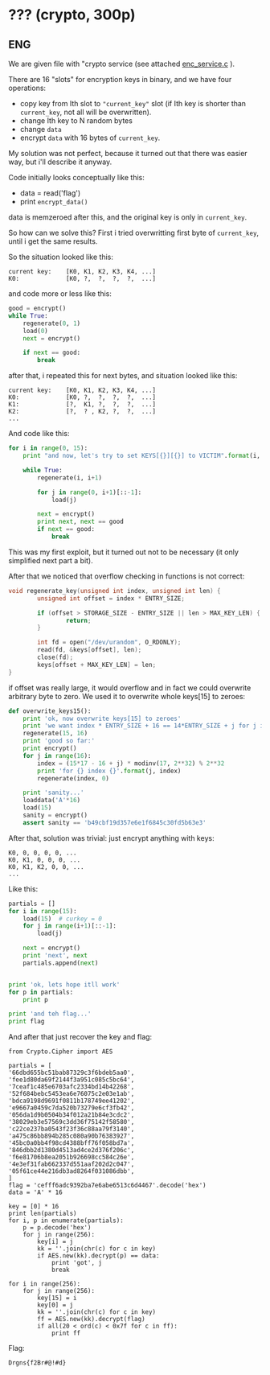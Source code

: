 # ??? (crypto, 300p)

## ENG

We are given file with "crypto service (see attached [enc_service.c](enc_service.c) ).

There are 16 "slots" for encryption keys in binary, and we have four operations:
 - copy key from Ith slot to `"current_key"` slot (if Ith key is shorter than `current_key`, not all will be overwritten).
 - change Ith key to N random bytes
 - change `data`
 - encrypt `data` with 16 bytes of `current_key`.

My solution was not perfect, because it turned out that there was easier way, but i'll describe it anyway.

Code initially looks conceptually like this:
 - data = read('flag')
 - print `encrypt_data()`

data is memzeroed after this, and the original key is only in `current_key`.

So how can we solve this? First i tried overwritting first byte of `current_key`, until i get the same results.

So the situation looked like this:

```
current key:    [K0, K1, K2, K3, K4, ...]
K0:             [K0, ?,  ?,  ?,  ?,  ...]
```

and code more or less like this:

```python
good = encrypt()
while True:
    regenerate(0, 1)
    load(0)
    next = encrypt()

    if next == good:
        break
```

after that, i repeated this for next bytes, and situation looked like this:

```
current key:    [K0, K1, K2, K3, K4, ...]
K0:             [K0, ?,  ?,  ?,  ?,  ...]
K1:             [?,  K1, ?,  ?,  ?,  ...]
K2:             [?,  ? , K2, ?,  ?,  ...]
...
```

And code like this:

```python
for i in range(0, 15):
    print "and now, let's try to set KEYS[{}][{}] to VICTIM".format(i, i)

    while True:
        regenerate(i, i+1)

        for j in range(0, i+1)[::-1]:
            load(j)

        next = encrypt()
        print next, next == good
        if next == good:
            break
```

This was my first exploit, but it turned out not to be necessary (it only simplified next part a bit).

After that we noticed that overflow checking in functions is not correct:

```cpp
void regenerate_key(unsigned int index, unsigned int len) {
        unsigned int offset = index * ENTRY_SIZE;

        if (offset > STORAGE_SIZE - ENTRY_SIZE || len > MAX_KEY_LEN) {
                return;
        }

        int fd = open("/dev/urandom", O_RDONLY);
        read(fd, &keys[offset], len);
        close(fd);
        keys[offset + MAX_KEY_LEN] = len;
}
```

if offset was really large, it would overflow and in fact we could overwrite arbitrary byte to zero.
We used it to overwrite whole keys[15] to zeroes:

```python
def overwrite_keys15():
    print 'ok, now overwrite keys[15] to zeroes'
    print 'we want index * ENTRY_SIZE + 16 == 14*ENTRY_SIZE + j for j in range(16)'
    regenerate(15, 16)
    print 'good so far:'
    print encrypt()
    for j in range(16):
        index = (15*17 - 16 + j) * modinv(17, 2**32) % 2**32
        print 'for {} index {}'.format(j, index)
        regenerate(index, 0)

    print 'sanity...'
    loaddata('A'*16)
    load(15)
    sanity = encrypt()
    assert sanity == 'b49cbf19d357e6e1f6845c30fd5b63e3'
```

After that, solution was trivial: just encrypt anything with keys:

```
K0, 0, 0, 0, 0, ...
K0, K1, 0, 0, 0, ...
K0, K1, K2, 0, 0, ...
...
```

Like this:

```python
partials = []
for i in range(15):
    load(15)  # curkey = 0
    for j in range(i+1)[::-1]:
        load(j)

    next = encrypt()
    print 'next', next
    partials.append(next)


print 'ok, lets hope itll work'
for p in partials:
    print p

print 'and teh flag...'
print flag
```

And after that just recover the key and flag:

```
from Crypto.Cipher import AES

partials = [
'66dbd655bc51bab87329c3f6bdeb5aa0',
'fee1d80da69f2144f3a951c085c5bc64',
'7ceaf1c485e6703afc2334bd14b42268',
'52f684bebc5453ea6e76075c2e03e1ab',
'bdca9198d9691f0811b178749ee41202',
'e9667a0459c7da520b73279e6cf3fb42',
'056da1d9b0504b34f012a21b84e3cdc2',
'38029eb3e57569c3dd36f75142f58580',
'c22ce237ba0543f23f36c88aa79f3140',
'a475c86bb894b285c080a90b76383927',
'45bc0a0bb4f98cd4388bff76f058bd7a',
'846dbb2d1380d4513ad4ce2d376f206c',
'f6e81706b8ea2051b926698cc584c26e',
'4e3ef31fab662337d551aaf202d2c047',
'05f61ce44e216db3ad8264f031086dbb',
]
flag = 'cefff6adc9392ba7e6abe6513c6d4467'.decode('hex')
data = 'A' * 16

key = [0] * 16
print len(partials)
for i, p in enumerate(partials):
    p = p.decode('hex')
    for j in range(256):
        key[i] = j
        kk = ''.join(chr(c) for c in key)
        if AES.new(kk).decrypt(p) == data:
            print 'got', j
            break

for i in range(256):
    for j in range(256):
        key[15] = i
        key[0] = j
        kk = ''.join(chr(c) for c in key)
        ff = AES.new(kk).decrypt(flag)
        if all(20 < ord(c) < 0x7f for c in ff):
            print ff
```

Flag:

```
Drgns{f2Br#@!#d}
```
